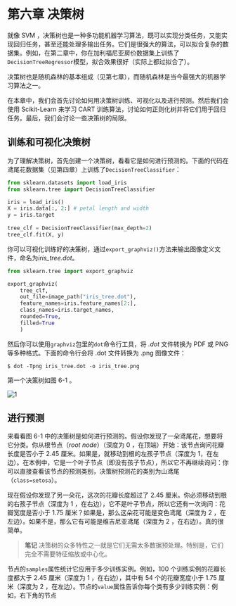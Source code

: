 # 第六章 决策树

就像 SVM ，决策树也是一种多功能机器学习算法，既可以实现分类任务，又能实现回归任务，甚至还能处理多输出任务。它们是很强大的算法，可以拟合复杂的数据集。例如，在第二章中，你在加利福尼亚房价数据集上训练了`DecisionTreeRegressor`模型，拟合效果很好（实际上都过拟合了）。

决策树也是随机森林的基本组成（见第七章），而随机森林是当今最强大的机器学习算法之一。

在本章中，我们会首先讨论如何用决策树训练、可视化以及进行预测。然后我们会使用 Scikit-Learn 来学习 CART 训练算法，讨论如何正则化树并将它们用于回归任务。最后，我们会讨论一些决策树的局限。

## 训练和可视化决策树

为了理解决策树，首先创建一个决策树，看看它是如何进行预测的。下面的代码在鸢尾花数据集（见第四章）上训练了`DecisionTreeClassifier`：

```python
from sklearn.datasets import load_iris
from sklearn.tree import DecisionTreeClassifier

iris = load_iris()
X = iris.data[:, 2:] # petal length and width 
y = iris.target
   
tree_clf = DecisionTreeClassifier(max_depth=2)
tree_clf.fit(X, y)
```

你可以可视化训练好的决策树，通过`export_graphviz()`方法来输出图像定义文件，命名为*iris_tree.dot*。

```python
from sklearn.tree import export_graphviz

export_graphviz(
	tree_clf,
	out_file=image_path("iris_tree.dot"),
	feature_names=iris.feature_names[2:],
	class_names=iris.target_names,
	rounded=True,
	filled=True
	)
```

然后你可以使用`graphviz`包里的`dot`命令行工具，将 *.dot* 文件转换为 PDF 或 PNG 等多种格式。下面的命令行会将 .dot 文件转换为 .png 图像文件：

```
$ dot -Tpng iris_tree.dot -o iris_tree.png
```

第一个决策树如图 6-1 。

![1](./images/chap6/6-1.png)

## 进行预测

来看看图 6-1 中的决策树是如何进行预测的。假设你发现了一朵鸢尾花，想要将它分类。你从根节点（*root node*）（深度为 0 ，在顶端）开始：该节点询问花瓣长度是否小于 2.45 厘米。如果是，就移动到根的左孩子节点（深度为 1，在左边）。在本例中，它是一个叶子节点（即没有孩子节点），所以它不再继续询问：你可以直接查看该节点的预测类别，决策树预测花的类别为山鸢尾（`class=setosa`）。

现在假设你发现了另一朵花，这次的花瓣长度超过了 2.45 厘米。你必须移动到根的右孩子节点（深度为 1 ，在右边），它不是叶子节点，所以它还有一次询问：花瓣宽度是否小于 1.75 厘米？如果是，那么这朵花可能是变色鸢尾（深度为 2 ，在左边）。如果不是，那么它有可能是维吉尼亚鸢尾（深度为 2 ，在右边）。真的很简单。

> **笔记**
> 决策树的众多特性之一就是它们无需太多数据预处理。特别是，它们完全不需要特征缩放或中心化。

节点的`samples`属性统计它应用于多少训练实例。例如，100 个训练实例的花瓣长度都大于 2.45 厘米（深度为 1 ，在右边），其中有 54 个的花瓣宽度小于 1.75 厘米（深度为 2 ，在左边）。节点的`value`属性告诉你每个类有多少训练实例：例如，右下角的节点
